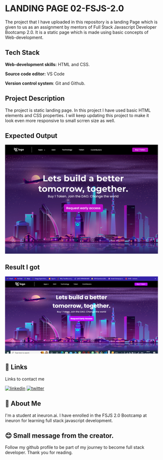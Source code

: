 # LANDING PAGE 02-FSJS-2.0

The project that I have uploaded in this repository is a landing Page which is given to us as an assignment by mentors of Full Stack Javascript Developer Bootcamp 2.0. It is a static page which is made using basic concepts of Web-development.



## Tech Stack

**Web-development skills:** HTML and CSS.

**Source code editor:** VS Code

**Version control system**: Git and Github.





## Project Description
The project is static landing page. In this project I have used basic HTML elements and CSS properties. I will keep updating this project to make it look even more responsive to small scrren size as well. 

## Expected Output

![App Screenshot](./output.png)
## Result I got

![App Screenshot](./proj2.PNG)



## 🔗 Links
Links to contact me

[![linkedin](https://img.shields.io/badge/linkedin-0A66C2?style=for-the-badge&logo=linkedin&logoColor=white)](https://www.linkedin.com/in/pritam-chauhan-5b28ab16a)
[![twitter](https://img.shields.io/badge/twitter-1DA1F2?style=for-the-badge&logo=twitter&logoColor=white)](https://twitter.com/Im_pritam18)


## 🚀 About Me
I'm a student at ineuron.ai. I have enrolled in the FSJS 2.0 Bootcamp at ineuron for learning full stack javascript development.

## 😊 Small message from the creator.
Follow my github profile to be part of my journey to become full stack developer. Thank you for reading.